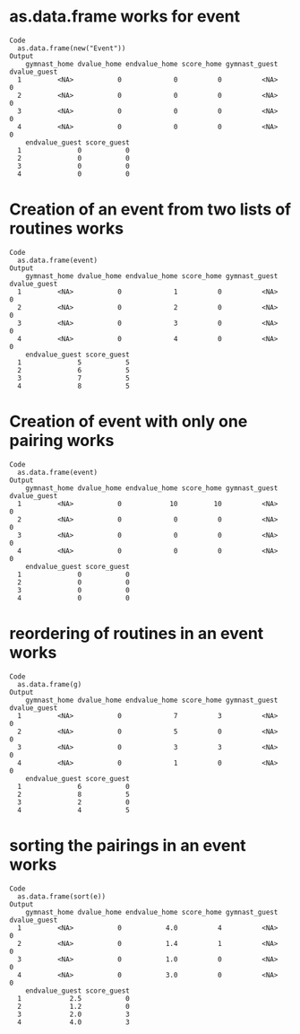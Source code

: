 # as.data.frame works for event

    Code
      as.data.frame(new("Event"))
    Output
        gymnast_home dvalue_home endvalue_home score_home gymnast_guest dvalue_guest
      1         <NA>           0             0          0          <NA>            0
      2         <NA>           0             0          0          <NA>            0
      3         <NA>           0             0          0          <NA>            0
      4         <NA>           0             0          0          <NA>            0
        endvalue_guest score_guest
      1              0           0
      2              0           0
      3              0           0
      4              0           0

# Creation of an event from two lists of routines works

    Code
      as.data.frame(event)
    Output
        gymnast_home dvalue_home endvalue_home score_home gymnast_guest dvalue_guest
      1         <NA>           0             1          0          <NA>            0
      2         <NA>           0             2          0          <NA>            0
      3         <NA>           0             3          0          <NA>            0
      4         <NA>           0             4          0          <NA>            0
        endvalue_guest score_guest
      1              5           5
      2              6           5
      3              7           5
      4              8           5

# Creation of event with only one pairing works

    Code
      as.data.frame(event)
    Output
        gymnast_home dvalue_home endvalue_home score_home gymnast_guest dvalue_guest
      1         <NA>           0            10         10          <NA>            0
      2         <NA>           0             0          0          <NA>            0
      3         <NA>           0             0          0          <NA>            0
      4         <NA>           0             0          0          <NA>            0
        endvalue_guest score_guest
      1              0           0
      2              0           0
      3              0           0
      4              0           0

# reordering of routines in an event works

    Code
      as.data.frame(g)
    Output
        gymnast_home dvalue_home endvalue_home score_home gymnast_guest dvalue_guest
      1         <NA>           0             7          3          <NA>            0
      2         <NA>           0             5          0          <NA>            0
      3         <NA>           0             3          3          <NA>            0
      4         <NA>           0             1          0          <NA>            0
        endvalue_guest score_guest
      1              6           0
      2              8           5
      3              2           0
      4              4           5

# sorting the pairings in an event works

    Code
      as.data.frame(sort(e))
    Output
        gymnast_home dvalue_home endvalue_home score_home gymnast_guest dvalue_guest
      1         <NA>           0           4.0          4          <NA>            0
      2         <NA>           0           1.4          1          <NA>            0
      3         <NA>           0           1.0          0          <NA>            0
      4         <NA>           0           3.0          0          <NA>            0
        endvalue_guest score_guest
      1            2.5           0
      2            1.2           0
      3            2.0           3
      4            4.0           3

